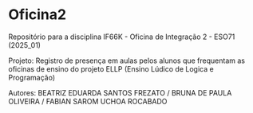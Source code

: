 # Oficina2
Repositório para a disciplina IF66K - Oficina de Integração 2 - ESO71 (2025_01)

Projeto: Registro de presença em aulas pelos alunos que frequentam as oficinas de ensino do projeto ELLP (Ensino Lúdico de Logica e Programação)

Autores:
BEATRIZ EDUARDA SANTOS FREZATO / BRUNA DE PAULA OLIVEIRA / FABIAN SAROM UCHOA ROCABADO



